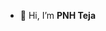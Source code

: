 - 👋 Hi, I’m **PNH Teja**

<!---
- 👀 I’m interested in ...
- 🌱 I’m currently learning ...
- 💞️ I’m looking to collaborate on ...
- 📫 How to reach me ...
pnhteja/pnhteja is a ✨ special ✨ repository because its `README.md` (this file) appears on your GitHub profile.
You can click the Preview link to take a look at your changes.
--->
